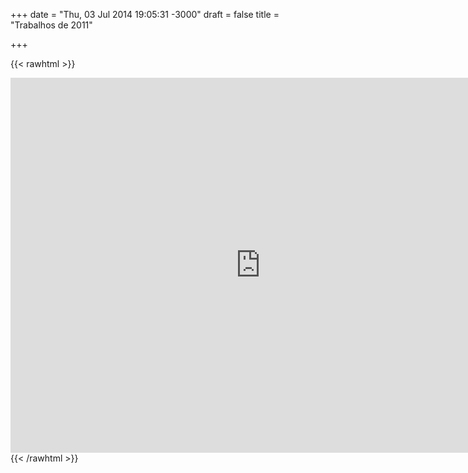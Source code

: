 +++
date = "Thu, 03 Jul 2014 19:05:31 -3000"
draft = false
title = "Trabalhos de 2011"

+++

{{< rawhtml >}}
<iframe src="https://drive.google.com/embeddedfolderview?id=0B54d-vSoBx2bNkdyMTk3Mmk0eE0#grid" width="800" height="600" frameborder="0"></iframe>
{{< /rawhtml >}}